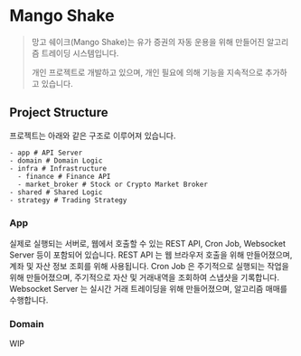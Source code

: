 # Mango Shake

> 망고 쉐이크(Mango Shake)는 유가 증권의 자동 운용을 위해 만들어진 알고리즘 트레이딩 시스템입니다.
> 
> 개인 프로젝트로 개발하고 있으며, 개인 필요에 의해 기능을 지속적으로 추가하고 있습니다.

## Project Structure

프로젝트는 아래와 같은 구조로 이루어져 있습니다.

```plaintext
- app # API Server
- domain # Domain Logic
- infra # Infrastructure
  - finance # Finance API
  - market_broker # Stock or Crypto Market Broker
- shared # Shared Logic
- strategy # Trading Strategy
```

### App

실제로 실행되는 서버로, 웹에서 호출할 수 있는 REST API, Cron Job, Websocket Server 등이 포함되어 있습니다.
REST API 는 웹 브라우저 호출을 위해 만들어졌으며, 계좌 및 자산 정보 조회를 위해 사용됩니다.
Cron Job 은 주기적으로 실행되는 작업을 위해 만들어졌으며, 주기적으로 자산 및 거래내역을 조회하여 스냅샷을 기록합니다.
Websocket Server 는 실시간 거래 트레이딩을 위해 만들어졌으며, 알고리즘 매매를 수행합니다.

### Domain

WIP




